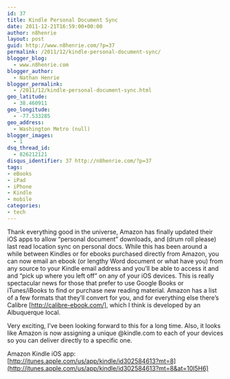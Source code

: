 ```yaml
---
id: 37
title: Kindle Personal Document Sync
date: 2011-12-21T16:59:00+00:00
author: n8henrie
layout: post
guid: http://www.n8henrie.com/?p=37
permalink: /2011/12/kindle-personal-document-sync/
blogger_blog:
  - www.n8henrie.com
blogger_author:
  - Nathan Henrie
blogger_permalink:
  - /2011/12/kindle-personal-document-sync.html
geo_latitude:
  - 38.460911
geo_longitude:
  - -77.533285
geo_address:
  - Washington Metro (null)
blogger_images:
  - 1
dsq_thread_id:
  - 826212121
disqus_identifier: 37 http://n8henrie.com/?p=37
tags:
- eBooks
- iPad
- iPhone
- Kindle
- mobile
categories:
- tech
---
```

Thank everything good in the universe, Amazon has finally updated their iOS apps to allow “personal document” downloads, and (drum roll please) last read location sync on personal docs. While this has been around a while between Kindles or for ebooks purchased directly from Amazon, you can now email an ebook (or lengthy Word document or what have you) from any source to your Kindle email address and you’ll be able to access it and and “pick up where you left off” on any of your iOS devices. This is really spectacular news for those that prefer to use Google Books or iTunes/iBooks to find or purchase new reading material. Amazon has a list of a few formats that they’ll convert for you, and for everything else there’s Calibre [http://calibre-ebook.com/], which I think is developed by an Albuquerque local.

Very exciting, I’ve been looking forward to this for a long time. Also, it looks like Amazon is now assigning a unique @kindle.com to each of your devices so you can deliver directly to a specific one. 

Amazon Kindle iOS app:  
[http://itunes.apple.com/us/app/kindle/id302584613?mt=8](http://itunes.apple.com/us/app/kindle/id302584613?mt=8&at=10l5H6) 

<div>
</div>